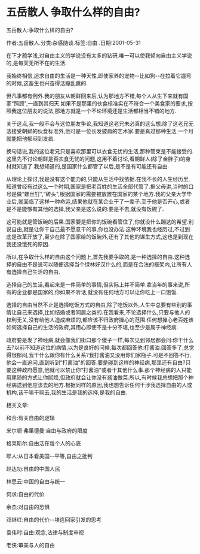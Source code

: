 # 五岳散人  争取什么样的自由?

五岳散人:争取什么样的自由?

作者:五岳散人.分类:杂感随谈.标签:自由 .日期:2001-05-31

在下才疏学浅,对自由主义的学说没有太多的钻研,唯一可以使我倾向自由主义学说的,是每天无所不在的生活.

我始终相信,追求自由的生活是一种天性,即使家养的宠物--比如狗--在拉着它遛弯的时候,这畜生也兴奋得活蹦乱跳的.

但凡事都有例外.我的朋友从朝鲜回来后,认为那地方不错,每个人从生下来就有国家“照顾",一直到其归天.如果不是那里的伙食标准实在不符合一个美食家的要求,按照我这位朋友的说法,那地方就是一个不论环境还是生活都相当不错的地方.

关于这点,我一般不会与这位朋友争论,我知道这老兄未必真的这么想.除了这老兄无法接受朝鲜的伙食标准外,他可是一位长发披肩的艺术家.要是真过那种生活,一个月就能把他郁闷到发疯.

换句话说,我的这位老兄只是喜欢那里可以衣食无忧的生活,那种管束是不能接受的.这里先不讨论朝鲜是否衣食无忧的问题,这用不着讨论,看朝鲜人(除了金胖子)的身材就知道了.我想知道的,是国家什么都管了以后,是不是有可能还有自由.

从理论上探讨,我是没有这个能力的,只能从生活中找依据.在我不长的人生经历里,知道曾经有过这么一个时期,国家是把老百姓的生活全部代管了.据父母讲,当时的口号是做“螺丝钉",“砖头",根据国家的需要被放置在国家的某个地方.我的父亲大学毕业后,就面临了这样一种命运,结果他就在某企业干了一辈子.至于他是否开心,或者是不是能够有其他的选择,我父亲是这么说的:要是不去,就没有饭碗了.

这可能就是管饭碗的后果.国家要是把你的饭碗看管住了,你就没什么蹦达的希望.别说自由,就是让你干自己最不愿意干的事,你也没办法.这种环境我也经历过,不过到底是改革开放了,至少在除了国家给的饭碗外,还有了其他的谋生方式,这也是到现在我还没饿死的原因.

所以,在争取什么样的自由这个问题上,首先我要争取的,是一种选择的自由.这种选择的自由不是说可以随便选择当个绿林好汉什么的,而是在合法的框架内,让所有人有选择自己生活的自由.

选择自己的生活,看起来是一件简单的事情,但实际上并不简单.拿当年的事来说,所有的企业都是国家的,你如果不听话,就没有任何地方可以让你吃上一口饱饭.

选择的自由当然不止是选择吃饭方式的自由,除了吃饭以外,人生中总要有些别的事情让自己来选择,比如结婚或者同居之类的.在我看来,不论选择什么,只要与他人的权利无关,没有给他人造成麻烦的,都应该不归政府操心的范围.任何想操心老百姓该如何选择自己的生活的政府,其用心即使不是十分不堪,也至少是属于神经病.

政府要是发了神经病,就会像我们街口那个傻子一样,每次见到邻居都会问:你干什么去?以前不知道这位的病情,以为是良好的问候,每次都回答他:打酱油.回答多了,总觉得很郁闷,我干什么跟你有什么关系?我打酱油又没用你们家瓶子.可是不回答不行,他会一直追问,直到听到“打酱油"的回答.要是碰到这样的神经病,那里还有自由?只要这种政府愿意,他就可以禁止你“打酱油"或者干其他什么事.那个神经病的人只能用尾随的方式让你腻烦,但政府就会让你没有酱油做菜.所以,有时候我总想把那个神经病送到他应该去的地方.根据同样的原因,我也想告诉任何干涉我选择自由的人或机构,该干嘛干嘛去,我的生活是我的选择,是我的自由.



相关文章:

和合:有关自由的逻辑

米尔顿·弗里德曼:自由与政府的限度

格莱斯尔:自由活在每个人的心底

耶人:从日本看美国--平等,自由之批判

赵达功:自由的中国人民

林思云:中国的自由与统一

何求:自由的代价

余杰:对自由的恐惧

邓继红:自由的代价--埃连回家引发的思考

袁伟时:自由:观念,法律与制度审视

老侠:审美与人的自由